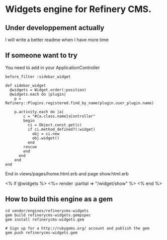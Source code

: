 # Widgets engine for Refinery CMS.

## Under developpement actually
I will write a better readme when I have more time

## If someone want to try
You need to add in your ApplicationController

    before_filter :sidebar_widget

    def sidebar_widget
      @widgets = Widget.order(:position)
      @widgets.each do |plugin|
        p = Refinery::Plugins.registered.find_by_name(plugin.user_plugin.name)

        p.activity.each do |a| 
            c = "#{a.class.name}sController"
            begin
              ci = Object.const_get(c)
              if ci.method_defined?(:widget)
                obj = ci.new
                obj.widget()
              end
            rescue
            end
          end
        end
    end

End in views/pages/home.html.erb and page show.html.erb

  <% if @widgets %>
      <%= render :partial => "/widget/show" %>
  <% end %>


## How to build this engine as a gem

    cd vendor/engines/refinerycms-widgets
    gem build refinerycms-widgets.gempspec
    gem install refinerycms-widgets.gem
    
    # Sign up for a http://rubygems.org/ account and publish the gem
    gem push refinerycms-widgets.gem
